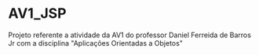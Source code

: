 # AV1_JSP
Projeto referente a atividade da AV1 do professor Daniel Ferreida de Barros Jr com a disciplina "Aplicações Orientadas a Objetos"
